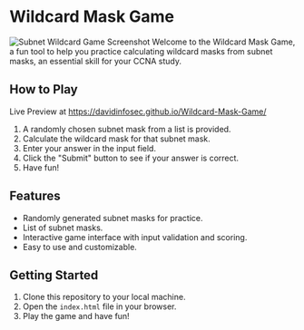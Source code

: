 # Wildcard Mask Game
![Subnet Wildcard Game Screenshot](https://i.imgur.com/0JzfExc.png "Subnet Wildcard Game Screenshot")
Welcome to the Wildcard Mask Game, a fun tool to help you practice calculating wildcard masks from subnet masks, an essential skill for your CCNA study. 

## How to Play
Live Preview at https://davidinfosec.github.io/Wildcard-Mask-Game/
1. A randomly chosen subnet mask from a list is provided.
2. Calculate the wildcard mask for that subnet mask.
3. Enter your answer in the input field.
4. Click the "Submit" button to see if your answer is correct.
5. Have fun!

## Features

- Randomly generated subnet masks for practice.
- List of subnet masks.
- Interactive game interface with input validation and scoring.
- Easy to use and customizable.

## Getting Started

1. Clone this repository to your local machine.
2. Open the `index.html` file in your browser.
3. Play the game and have fun!
